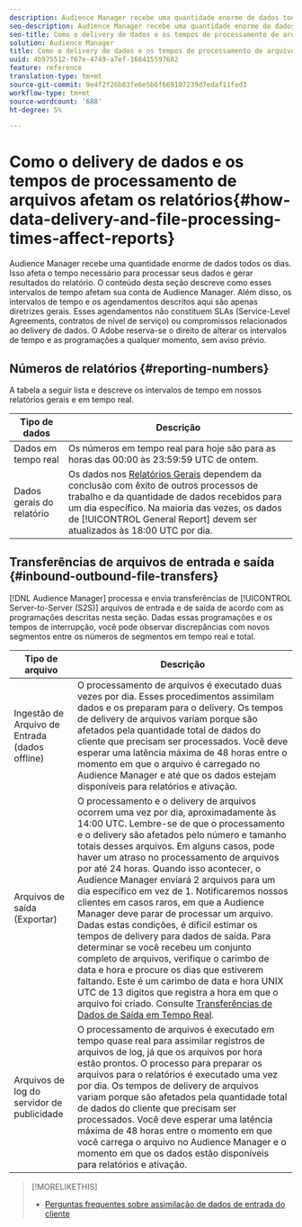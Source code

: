 ```yaml
---
description: Audience Manager recebe uma quantidade enorme de dados todos os dias. Isso afeta o tempo necessário para processar seus dados e gerar resultados do relatório. O conteúdo desta seção descreve como esses intervalos de tempo afetam sua conta de Audience Manager. Além disso, os intervalos de tempo e os agendamentos descritos aqui são apenas diretrizes gerais. Esses agendamentos não constituem SLAs (Service-Level Agreements, contratos de nível de serviço) ou compromissos relacionados ao delivery de dados. O Adobe reserva-se o direito de alterar os intervalos de tempo e as programações a qualquer momento, sem aviso prévio.
seo-description: Audience Manager recebe uma quantidade enorme de dados todos os dias. Isso afeta o tempo necessário para processar seus dados e gerar resultados do relatório. O conteúdo desta seção descreve como esses intervalos de tempo afetam sua conta de Audience Manager. Além disso, os intervalos de tempo e os agendamentos descritos aqui são apenas diretrizes gerais. Esses agendamentos não constituem SLAs (Service-Level Agreements, contratos de nível de serviço) ou compromissos relacionados ao delivery de dados. O Adobe reserva-se o direito de alterar os intervalos de tempo e as programações a qualquer momento, sem aviso prévio.
seo-title: Como o delivery de dados e os tempos de processamento de arquivos afetam os relatórios
solution: Audience Manager
title: Como o delivery de dados e os tempos de processamento de arquivos afetam os relatórios
uuid: 4b975512-f67e-4749-a7ef-168415597682
feature: reference
translation-type: tm+mt
source-git-commit: 9e4f2f26b83fe6e5b6f669107239d7edaf11fed3
workflow-type: tm+mt
source-wordcount: '688'
ht-degree: 5%

---
```



# Como o delivery de dados e os tempos de processamento de arquivos afetam os relatórios{#how-data-delivery-and-file-processing-times-affect-reports}

Audience Manager recebe uma quantidade enorme de dados todos os dias. Isso afeta o tempo necessário para processar seus dados e gerar resultados do relatório. O conteúdo desta seção descreve como esses intervalos de tempo afetam sua conta de Audience Manager. Além disso, os intervalos de tempo e os agendamentos descritos aqui são apenas diretrizes gerais. Esses agendamentos não constituem SLAs (Service-Level Agreements, contratos de nível de serviço) ou compromissos relacionados ao delivery de dados. O Adobe reserva-se o direito de alterar os intervalos de tempo e as programações a qualquer momento, sem aviso prévio.

## Números de relatórios {#reporting-numbers}

<!-- 

c_reporting_file_transfer_timeframe.xml

 -->

A tabela a seguir lista e descreve os intervalos de tempo em nossos relatórios gerais e em tempo real.


| Tipo de dados | Descrição |
|---|---|
| Dados em tempo real | Os números em tempo real para hoje são para as horas das 00:00 às 23:59:59 UTC de ontem. |
| Dados gerais do relatório | Os dados nos [Relatórios Gerais](../reporting/general-reports.md#general-reports-overview) dependem da conclusão com êxito de outros processos de trabalho e da quantidade de dados recebidos para um dia específico. Na maioria das vezes, os dados de [!UICONTROL General Report] devem ser atualizados às 18:00 UTC por dia. |

## Transferências de arquivos de entrada e saída {#inbound-outbound-file-transfers}

[!DNL Audience Manager] processa e envia transferências de  [!UICONTROL Server-to-Server (S2S)] arquivos de entrada e de saída de acordo com as programações descritas nesta seção. Dadas essas programações e os tempos de interrupção, você pode observar discrepâncias com novos segmentos entre os números de segmentos em tempo real e total.

| Tipo de arquivo | Descrição |
|---|---|
| Ingestão de Arquivo de Entrada (dados offline) | O processamento de arquivos é executado duas vezes por dia. Esses procedimentos assimilam dados e os preparam para o delivery. Os tempos de delivery de arquivos variam porque são afetados pela quantidade total de dados do cliente que precisam ser processados. Você deve esperar uma latência máxima de 48 horas entre o momento em que o arquivo é carregado no Audience Manager e até que os dados estejam disponíveis para relatórios e ativação. |
| Arquivos de saída (Exportar) | O processamento e o delivery de arquivos ocorrem uma vez por dia, aproximadamente às 14:00 UTC. Lembre-se de que o processamento e o delivery são afetados pelo número e tamanho totais desses arquivos. Em alguns casos, pode haver um atraso no processamento de arquivos por até 24 horas. Quando isso acontecer, o Audience Manager enviará 2 arquivos para um dia específico em vez de 1. Notificaremos nossos clientes em casos raros, em que a Audience Manager deve parar de processar um arquivo. Dadas estas condições, é difícil estimar os tempos de delivery para dados de saída. Para determinar se você recebeu um conjunto completo de arquivos, verifique o carimbo de data e hora e procure os dias que estiverem faltando. Este é um carimbo de data e hora UNIX UTC de 13 dígitos que registra a hora em que o arquivo foi criado. Consulte [Transferências de Dados de Saída em Tempo Real](../integration/receiving-audience-data/real-time-outbound-transfers/real-time-outbound-transfers.md). |
| Arquivos de log do servidor de publicidade | O processamento de arquivos é executado em tempo quase real para assimilar registros de arquivos de log, já que os arquivos por hora estão prontos. O processo para preparar os arquivos para o relatórios é executado uma vez por dia. Os tempos de delivery de arquivos variam porque são afetados pela quantidade total de dados do cliente que precisam ser processados. Você deve esperar uma latência máxima de 48 horas entre o momento em que você carrega o arquivo no Audience Manager e o momento em que os dados estão disponíveis para relatórios e ativação. |

>[!MORELIKETHIS]
>
>* [Perguntas frequentes sobre assimilação de dados de entrada do cliente](../faq/faq-inbound-data-ingestion.md)

